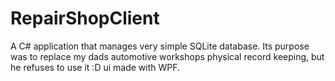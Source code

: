 # RepairShopClient

A C# application that manages very simple SQLite database.
Its purpose was to replace my dads automotive workshops physical record keeping, but he refuses to use it :D
ui made with WPF.
